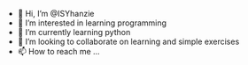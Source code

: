 - 👋 Hi, I’m @ISYhanzie
- 👀 I’m interested in learning programming
- 🌱 I’m currently learning python
- 💞️ I’m looking to collaborate on learning and simple exercises
- 📫 How to reach me ...

<!---
ISYhanzie/ISYhanzie is a ✨ special ✨ repository because its `README.md` (this file) appears on your GitHub profile.
You can click the Preview link to take a look at your changes.
--->
